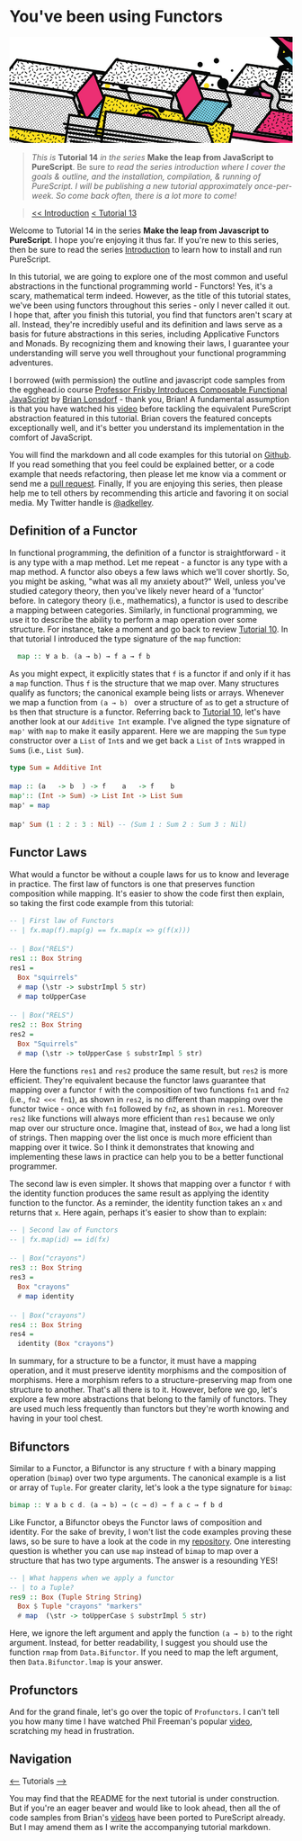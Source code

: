 # You've been using Functors
![series banner](../resources/glitched-abstract.jpg)

> *This is* **Tutorial 14** *in the series* **Make the leap from JavaScript to PureScript**. Be sure
> *to read the series introduction where I cover the goals & outline, and the installation,*
> *compilation, & running of PureScript. I will be publishing a new tutorial approximately*
> *once-per-week. So come back often, there is a lot more to come!*

> [<< Introduction](https://github.com/adkelley/javascript-to-purescript) [< Tutorial 13](https://github.com/adkelley/javascript-to-purescript/tree/master/tut13)


Welcome to Tutorial 14 in the series **Make the leap from Javascript to PureScript**.  I hope you're enjoying it thus far.  If you're new to this series, then be sure to read the series [Introduction](https://github.com/adkelley/javascript-to-purescript) to learn how to install and run PureScript.

In this tutorial, we are going to explore one of the most common and useful abstractions in the functional programming world - Functors!  Yes, it's a scary, mathematical term indeed.  However, as the title of this tutorial states, we've been using functors throughout this series - only I never called it out.  I hope that, after you finish this tutorial, you find that functors aren't scary at all. Instead, they're incredibly useful and its definition and laws serve as a basis for future abstractions in this series, including Applicative Functors and Monads.  By recognizing them and knowing their laws, I guarantee your understanding will serve you well throughout your functional programming adventures.

I borrowed (with permission) the outline and javascript code samples from the egghead.io course [Professor Frisby Introduces Composable Functional JavaScript](https://egghead.io/courses/professor-frisby-introduces-composable-functional-javascript) by
[Brian Lonsdorf](https://github.com/DrBoolean) - thank you, Brian! A fundamental assumption is that you have watched his [video](https://egghead.io/lessons/javascript-delaying-evaluation-with-lazybox) before tackling the equivalent PureScript abstraction featured in this tutorial.  Brian covers the featured concepts exceptionally well, and it's better you understand its implementation in the comfort of JavaScript.

You will find the markdown and all code examples for this tutorial on [Github](https://github.com/adkelley/javascript-to-purescript/tree/master/tut14).  If you read something that you feel could be explained better, or a code example that needs refactoring, then please let me know via a comment or send me a [pull request](https://github.com/adkelley/javascript-to-purescript/tree/master/tut14).  Finally, If you are enjoying this series, then please help me to tell others by recommending this article and favoring it on social media.  My Twitter handle is [@adkelley](https://twitter.com/adkelley).

## Definition of a Functor
In functional programming, the definition of a functor is straightforward - it is any type with a map method.  Let me repeat - a functor is any type with a map method.  A functor also obeys a few laws which we'll cover shortly. So, you might be asking, "what was all my anxiety about?"  Well, unless you've studied category theory, then you've likely never heard of a 'functor' before.  In category theory (i.e., mathematics), a functor is used to describe a mapping between categories. Similarly, in functional programming, we use it to describe the ability to perform a map operation over some structure. For instance, take a moment and go back to review [Tutorial 10]().  In that tutorial I introduced the type signature of the `map` function:

```haskell
  map :: ∀ a b. (a → b) → f a → f b
```

As you might expect, it explicitly states that `f` is a functor if and only if it has a `map` function.  Thus `f` is the structure that we map over.  Many structures qualify as functors; the canonical example being lists or arrays.  Whenever we map a function from `(a → b) ` over a structure of `a`s to get a structure of `b`s then that structure is a functor.  Referring back to [Tutorial 10](), let's have another look at our `Additive Int` example.  I've aligned the type signature of `map'` with `map` to make it easily apparent.  Here we are mapping the `Sum` type constructor over a `List` of `Int`s and we get back a `List` of `Int`s wrapped in `Sum`s (i.e., `List Sum`). 
 
```haskell
type Sum = Additive Int

map :: (a   -> b  ) -> f    a   -> f    b
map':: (Int -> Sum) -> List Int -> List Sum
map' = map

map' Sum (1 : 2 : 3 : Nil) -- (Sum 1 : Sum 2 : Sum 3 : Nil)
```

## Functor Laws
What would a functor be without a couple laws for us to know and leverage in practice. The first law of functors is one that preserves function composition while mapping.  It's easier to show the code first then explain, so taking the first code example from this tutorial:

```haskell
-- | First law of Functors
-- | fx.map(f).map(g) == fx.map(x => g(f(x)))

-- | Box("RELS")
res1 :: Box String
res1 =
  Box "squirrels"
  # map (\str -> substrImpl 5 str)
  # map toUpperCase

-- | Box("RELS")
res2 :: Box String
res2 =
  Box "Squirrels"
  # map (\str -> toUpperCase $ substrImpl 5 str)
```

Here the functions `res1` and `res2` produce the same result, but `res2` is more efficient.  They're equivalent because the functor laws guarantee that mapping over a functor `f` with the composition of two functions `fn1` and `fn2` (i.e., `fn2 <<< fn1`), as shown in `res2`, is no different than mapping over the functor twice - once with `fn1` followed by `fn2`, as shown in `res1`.  Moreover `res2` like functions will always more efficient than `res1` because we only map over our structure once. Imagine that, instead of `Box`, we had a long list of strings. Then mapping over the list once is much more efficient than mapping over it twice.  So I think it demonstrates that knowing and implementing these laws in practice can help you to be a better functional programmer.

The second law is even simpler.  It shows that mapping over a functor `f` with the identity function produces the same result as applying the identity function to the functor. As a reminder, the identity function takes an `x` and returns that `x`. Here again, perhaps it's easier to show than to explain:

```haskell
-- | Second law of Functors
-- | fx.map(id) == id(fx)

-- | Box("crayons")
res3 :: Box String
res3 =
  Box "crayons"
  # map identity

-- | Box("crayons")
res4 :: Box String
res4 =
  identity (Box "crayons")
```

In summary, for a structure to be a functor, it must have a mapping operation, and it must preserve identity morphisms and the composition of morphisms.  Here a morphism refers to a structure-preserving map from one structure to another.  That's all there is to it.  However, before we go, let's explore a few more abstractions that belong to the family of functors.  They are used much less frequently than functors but they're worth knowing and having in your tool chest.

## Bifunctors
Similar to a Functor, a Bifunctor is any structure `f` with a binary mapping operation (`bimap`) over two type arguments. The canonical example is a list or array of `Tuple`.  For greater clarity, let's look a the type signature for `bimap`:

```haskell
bimap :: ∀ a b c d. (a → b) → (c → d) → f a c → f b d
```

Like Functor, a Bifunctor obeys the Functor laws of composition and identity. For the sake of brevity, I won't list the code examples proving these laws, so be sure to have a look at the code in my [repository](). One interesting question is whether you can use `map` instead of `bimap` to map over a structure that has two type arguments.  The answer is a resounding YES!
```haskell
-- | What happens when we apply a functor
-- | to a Tuple?
res9 :: Box (Tuple String String)
  Box $ Tuple "crayons" "markers"
  # map  (\str -> toUpperCase $ substrImpl 5 str)
```
Here, we ignore the left argument and apply the function `(a → b)` to the right argument.  Instead, for better readability, I suggest you should use the function `rmap` from `Data.Bifunctor`.  If you need to map the left argument, then `Data.Bifunctor.lmap` is your answer.

## Profunctors

And for the grand finale, let's go over the topic of `Profunctors`.  I can't tell you how many time I have watched Phil Freeman's popular [video](), scratching my head in frustration.  


## Navigation
[<--](https://github.com/adkelley/javascript-to-purescript/tree/master/tut13) Tutorials [-->](https://github.com/adkelley/javascript-to-purescript/tree/master/tut15)

You may find that the README for the next tutorial is under construction. But if you're an eager beaver and would like to look ahead, then all the of code samples from Brian's [videos](https://egghead.io/courses/professor-frisby-introduces-composable-functional-javascript) have been ported to PureScript already. But I may amend them as I write the accompanying tutorial markdown.  
